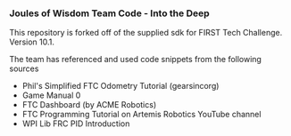 ### Joules of Wisdom Team Code - Into the Deep

This repository is forked off of the supplied sdk for FIRST Tech Challenge. Version 10.1.


The team has referenced and used code snippets from the following sources
* Phil's Simplified FTC Odometry Tutorial (gearsincorg)
* Game Manual 0
* FTC Dashboard (by ACME Robotics)
* FTC Programming Tutorial on Artemis Robotics YouTube channel
* WPI Lib FRC PID Introduction
